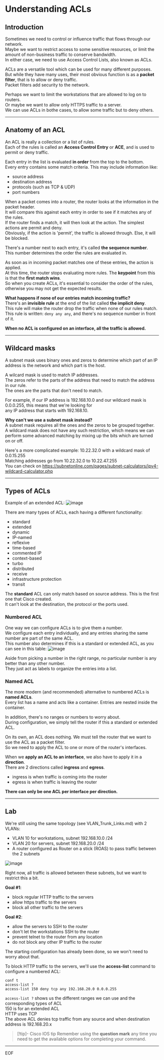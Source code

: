 # Understanding ACLs

## Introduction

Sometimes we need to control or influence traffic that flows through our network.  
Maybe we want to restrict access to some sensitive resources, or limit the amount of non-business traffic to conserve bandwidth.  
In either case, we need to use Access Control Lists, also known as ACLs.  

ACLs are a versatile tool which can be used for many different purposes.  
But while they have many uses, their most obvious function is as a **packet filter**, that is to allow or deny traffic.  
Packet filters add security to the network.  

Perhaps we want to limit the workstations that are allowed to log on to routers.  
Or maybe we want to allow only HTTPS traffic to a server.  
We can use ACLs in bothe cases, to allow some traffic but to deny others.

---

## Anatomy of an ACL

An ACL is really a collection or a list of rules.  
Each of the rules is called an **Access Control Entry** or **ACE**, and is used to permit or deny traffic.  

Each entry in the list is evaluated **in order** from the top to the bottom.  
Every entry contains some match criteria. This may include information like:
- source address
- destination address
- protocols (such as TCP & UDP)
- port numbers

When a packet comes into a router, the router looks at the information in the packet header.  
It will compare this against each entry in order to see if it matches any of the rules.  
If the router finds a match, it will then look at the action. The simplest actions are permit and deny.  
Obviously, if the action is 'permit', the traffic is allowed through. Else, it will be blocked.  

There's a number next to each entry, it's called **the sequence number**.  
This number determines the order the rules are evaluated in. 

As soon as in incoming packet matches one of these entries, the action is applied.  
At this time, the router stops evaluating more rules. The **keypoint** from this is that the **first match wins**.  
So when you create ACLs, it's essential to consider the order of the rules, otherwise you may not get the expected results.  

**What happens if none of our entries match incoming traffic?**  
There's an **invisible rule** at the end of the list called **the implicit deny**.  
This rule will make the router drop the traffic when none of our rules match.  
This rule is written: `deny any any`, and there's no sequence number in front of it.  

**When no ACL is configured on an interface, all the traffic is allowed.**

---

## Wildcard masks

A subnet mask uses binary ones and zeros to determine which part of an IP address is the network and which part is the host.  

A wilcard mask is used to match IP addresses.  
The zeros refer to the parts of the address that need to match the address in our rule.  
The ones are the parts that don't need to match.  

For example, if our IP address is 192.168.10.0 and our wildcard mask is 0.0.0.255, this means that we're looking for  
any IP address that starts with 192.168.10.  

**Why can't we use a subnet mask instead?**  
A subnet mask requires all the ones and the zeros to be grouped together.  
A wildcard mask does not have any such restriction, which means we can perform some advanced matching by mixing up the bits which are turned on or off.  

Here's a more complicated example: 10.22.32.0 with a wildcard mask of 0.0.15.255  
Matching addresses go from 10.22.32.0 to 10.22.47.255  
You can check on https://subnetonline.com/pages/subnet-calculators/ipv4-wildcard-calculator.php  

---

## Types of ACLs

Example of an extended ACL:
![image](https://github.com/fastoch/Networking/assets/89261095/1f441372-184d-4036-b80e-638c7e4bec82)

There are many types of ACLs, each having a different functionality:
- standard
- extended
- dynamic
- IP-named
- reflexive
- time-based
- commented IP
- context-based
- turbo
- distributed
- receive
- infrastructure protection
- transit

The **standard** ACL can only match based on source address. This is the first one that Cisco created.  
It can't look at the destination, the protocol or the ports used.  

### Numbered ACL

One way we can configure ACLs is to give them a number.  
We configure each entry individually, and any entries sharing the same number are part of the same ACL.  
This number also determines if this is a standard or extended ACL, as you can see in this table:
![image](https://github.com/fastoch/Networking/assets/89261095/14dd45a4-57f3-40a2-9676-084b1a6275aa)

Aside from picking a number in the right range, no particular number is any better than any other number.  
They just act as labels to organize the entries into a list.  

### Named ACL

The more modern (and recommended) alternative to numbered ACLs is **named ACLs**.  
Every list has a name and acts like a container. Entries are nested inside the container.  

In addition, there's no ranges or numbers to worry about.  
During configuration, we simply tell the router if this a standard or extended ACL.  

On its own, an ACL does nothing. We must tell the router that we want to use the ACL as a packet filter.  
So we need to apply the ACL to one or more of the router's interfaces.  

When we **apply an ACL to an interface**, we also have to apply it in a **direction**.  
There are 2 directions called **ingress** and **egress**.  
- ingress is when traffic is coming into the router
- egress is when traffic is leaving the router

**There can only be one ACL per interface per direction.**  

---

## Lab

We're still using the same topology (see VLAN_Trunk_Links.md) with 2 VLANs:
- VLAN 10 for workstations, subnet 192.168.10.0 /24
- VLAN 20 for servers, subnet 192.168.20.0 /24
- A router configured as Router on a stick (ROAS) to pass traffic between the 2 subnets
  
![image](https://github.com/fastoch/Networking/assets/89261095/47ebd45f-d0e8-4529-956f-ac9f8761a9d3)

Right now, all traffic is allowed between these subnets, but we want to restrict this a bit.  

**Goal #1**:
- block regular HTTP traffic to the servers
- allow https traffic to the servers
- block all other traffic to the servers

**Goal #2**:
- allow the servers to SSH to the router
- don't let the workstations SSH to the router
- prevent telnet to the router from any location
- do not block any other IP traffic to the router

The starting configuration has already been done, so we won't need to worry about that.  

To block HTTP traffic to the servers, we'll use the **access-list** command to configure a numbered ACL: 
```
conf t
access-list ?
access-list 150 deny tcp any 192.168.20.0 0.0.0.255
```
`access-list ?` shows us the different ranges we can use and the corresponding types of ACL  
150 is for an extended ACL  
HTTP uses TCP  
The above ACL denies tcp traffic from any source and when destination address is 192.168.20.x


>[!tip]- Cisco IOS tip
>Remember using the **question mark** any time you need to get the available options for completing your command.




---
EOF
